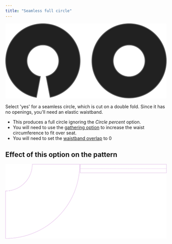 ```yaml
---
title: "Seamless full circle"
---
```


![Seamless full circle](seamlessfullcircle.svg)

Select 'yes' for a seamless circle, which is cut on a double fold.
Since it has no openings, you'll need an elastic waistband.

<Note>

- This produces a full circle ignoring the _Circle percent_ option.
- You will need to use the [gathering option](sandy/options/gathering) to increase the waist circumference to fit over seat.
- You will need to set the [waistband overlap](sandy/options/waistbandoverlap) to 0

</Note>

## Effect of this option on the pattern

![This image shows the effect of this option by superimposing several variants that have a different value for this option](sandy_seamlessfullcircle_sample.svg "Effect of this option on the pattern")
